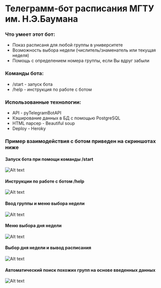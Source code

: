 # Телеграмм-бот расписания МГТУ им. Н.Э.Баумана
### Что умеет этот бот:
+ Показ расписаня для любой группы в университете
+ Возможность выбора недели (числитель/знаменатель или текущая неделя)
+ Помощь с определением номера группы, если Вы вдруг забыли
### Команды бота:
+ /start - запуск бота
+ /help - инструкция по работе с ботом
### Использованные технологии:
+ API - pyTelegramBotAPI
+ Кэширование данных в БД с помощью PostgreSQL
+ HTML парсер - Beautiful soup
+ Deploy - Heroky

### Пример взаимодействия с ботом приведен на скриншотах ниже
#### Запуск бота при помощи команды /start
![Alt text](https://github.com/bogdanov2812/Screenshots/blob/bmstu-schedule/start.png)
#### Инструкции по работе с ботом /help
![Alt text](https://github.com/bogdanov2812/Screenshots/blob/bmstu-schedule/help.png)
#### Ввод группы и меню выбора недели
![Alt text](https://github.com/bogdanov2812/Screenshots/blob/bmstu-schedule/group_intro.png)
#### Меню выбора дня недели
![Alt text](https://github.com/bogdanov2812/Screenshots/blob/bmstu-schedule/group_chisl.png)
#### Выбор дня недели и вывод расписания
![Alt text](https://github.com/bogdanov2812/Screenshots/blob/bmstu-schedule/group_day.png)
#### Автоматический поиск похожих групп на основе введенных данных
![Alt text](https://github.com/bogdanov2812/Screenshots/blob/bmstu-schedule/group_search.png)
